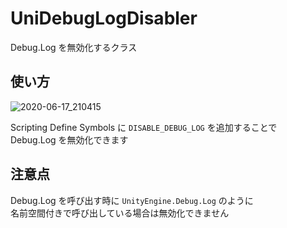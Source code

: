 # UniDebugLogDisabler

Debug.Log を無効化するクラス  

## 使い方

![2020-06-17_210415](https://user-images.githubusercontent.com/6134875/84896011-25b3f380-b0de-11ea-9c62-f6cf710d3b13.png)

Scripting Define Symbols に `DISABLE_DEBUG_LOG` を追加することで  
Debug.Log を無効化できます  

## 注意点

Debug.Log を呼び出す時に `UnityEngine.Debug.Log` のように  
名前空間付きで呼び出している場合は無効化できません  
